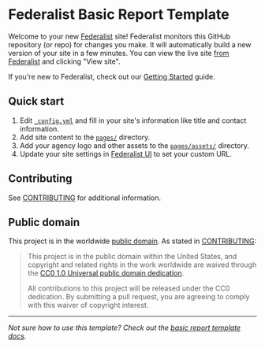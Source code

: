 # Federalist Basic Report Template

Welcome to your new [Federalist] site! Federalist monitors this GitHub
repository (or repo) for changes you make. It will automatically build a new
version of your site in a few minutes. You can view the live site [from
Federalist][federalist-sites] and clicking "View site".

If you're new to Federalist, check out our [Getting
Started](https://federalist-docs.18f.gov/pages/using-federalist/getting-started/)
guide.


## Quick start

1. Edit [`_config.yml`](edit/master/_config.yml) and fill in your site's
   information like title and contact information.
1. Add site content to the [`pages/`](tree/master/pages) directory.
1. Add your agency logo and other assets to the
   [`pages/assets/`](tree/master/pages/assets) directory.
1. Update your site settings in [Federalist UI][federalist-sites] to set your
   custom URL.


## Contributing

See [CONTRIBUTING](CONTRIBUTING.md) for additional information.


## Public domain

This project is in the worldwide [public domain](LICENSE.md). As stated in [CONTRIBUTING](CONTRIBUTING.md):

> This project is in the public domain within the United States, and copyright and related rights in the work worldwide are waived through the [CC0 1.0 Universal public domain dedication](https://creativecommons.org/publicdomain/zero/1.0/).
>
> All contributions to this project will be released under the CC0 dedication. By submitting a pull request, you are agreeing to comply with this waiver of copyright interest.

[Federalist]: https://federalist.18f.gov/
[federalist-sites]: https://federalist.18f.gov/sites

---
_Not sure how to use this template? Check out the [basic report template docs](https://federalist-docs.18f.gov/pages/using-federalist/templates/basic-report/)._
